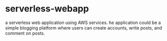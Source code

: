 # serverless-webapp
a serverless web application using AWS services. he application could be a simple blogging platform where users can create accounts, write posts, and comment on posts.
